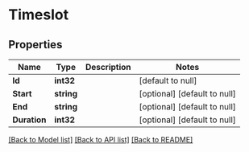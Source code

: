 # Timeslot

## Properties
Name | Type | Description | Notes
------------ | ------------- | ------------- | -------------
**Id** | **int32** |  | [default to null]
**Start** | **string** |  | [optional] [default to null]
**End** | **string** |  | [optional] [default to null]
**Duration** | **int32** |  | [optional] [default to null]

[[Back to Model list]](../README.md#documentation-for-models) [[Back to API list]](../README.md#documentation-for-api-endpoints) [[Back to README]](../README.md)

